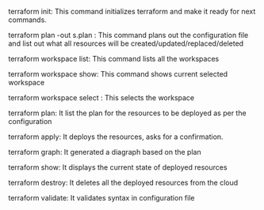 terraform init: This command initializes terraform and make it ready for next commands.

terraform plan -out s.plan : This command plans out the configuration file and list out what all resources will be created/updated/replaced/deleted

terraform workspace list: This command lists all the workspaces

terraform workspace show: This command shows current selected workspace

terraform workspace select <workspace name>: This selects the workspace

terraform plan: It list the plan for the resources to be deployed as per the configuration

terraform apply: It deploys the resources, asks for a confirmation.

terraform graph: It generated a diagraph based on the plan

terraform show: It displays the current state of deployed resources

terraform destroy: It deletes all the deployed resources from the cloud

terraform validate: It validates syntax in configuration file
